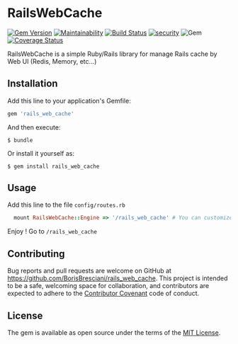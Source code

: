 # RailsWebCache

[![Gem Version](https://badge.fury.io/rb/rails_web_cache.svg)](https://badge.fury.io/rb/rails_web_cache)
[![Maintainability](https://api.codeclimate.com/v1/badges/5c8cfdc538a5230ab7d8/maintainability)](https://codeclimate.com/github/BorisBresciani/rails_web_cache/maintainability)
[![Build Status](https://travis-ci.org/BorisBresciani/rails_web_cache.svg?branch=master)](https://travis-ci.org/BorisBresciani/rails_web_cache)
[![security](https://hakiri.io/github/BorisBresciani/rails_web_cache/master.svg)](https://hakiri.io/github/BorisBresciani/rails_web_cache/master)
![Gem](https://img.shields.io/gem/dt/rails_web_cache)
[![Coverage Status](https://coveralls.io/repos/github/BorisBresciani/rails_web_cache/badge.svg?branch=master)](https://coveralls.io/github/BorisBresciani/rails_web_cache?branch=master)

RailsWebCache is a simple Ruby/Rails library for manage Rails cache by Web UI (Redis, Memory, etc...)

## Installation

Add this line to your application's Gemfile:

```ruby
gem 'rails_web_cache'
```

And then execute:

    $ bundle

Or install it yourself as:

    $ gem install rails_web_cache

## Usage

Add this line to the file `config/routes.rb`
```ruby
  mount RailsWebCache::Engine => '/rails_web_cache' # You can customize the path (ex: '/cache')
```

Enjoy ! Go to `/rails_web_cache`

## Contributing

Bug reports and pull requests are welcome on GitHub at https://github.com/BorisBresciani/rails_web_cache. This project is intended to be a safe, welcoming space for collaboration, and contributors are expected to adhere to the [Contributor Covenant](http://contributor-covenant.org) code of conduct.

## License

The gem is available as open source under the terms of the [MIT License](https://opensource.org/licenses/MIT).
